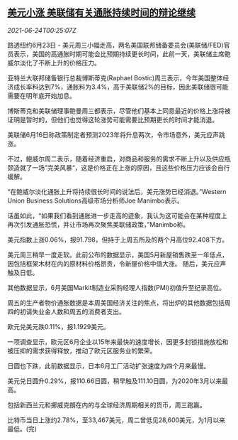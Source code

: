 <!--1624494662000-->
[美元小涨 美联储有关通胀持续时间的辩论继续](https://cn.reuters.com/article/forex-close-0623-wedn-idCNKCS2E0010)
------

<div><i>2021-06-24T00:25:07Z</i></div><p>路透纽约6月23日 - 美元周三小幅走高，两名美国联邦储备委员会(美联储/FED)官员表示，美国的高通胀时期可能会比预期持续更长时间，此前一天，美联储主席鲍威尔淡化了不断上升的价格压力。</p><p>亚特兰大联邦储备银行总裁博斯蒂克(Raphael Bostic)周三表示，今年美国整体经济成长率料达到7%，通胀料为3.4%，高于美联储2%的目标，因此美联储很可能需要在明年底开始加息。</p><p>博斯蒂克和美联储理事鲍曼周三都表示，尽管他们基本上同意最近的价格上涨将被证明是暂时的，但他们也觉得这轮涨势可能需要比预期更长的时间才能消退。</p><p>美联储6月16日称政策制定者预测2023年将升息两次，令市场意外，美元应声跳涨。</p><p>不过，鲍威尔周二表示，随着经济重启，对商品和服务的需求不断上升以及供应瓶颈造就了一场”完美风暴“，这是价格正在上涨的原因，且这些价格压力应该会自行缓解。</p><p>“在鲍威尔淡化通胀上升将持续很长时间的说法后，美元涨势已经消退。”Western Union Business Solutions高级市场分析师Joe Manimbo表示。</p><p>话虽如此，“如果我们看到通胀进一步走高的迹象，我认为这可能会在某种程度上再次引发通胀恐慌，并让市场再次聚焦美联储政策，”Manimbo称。</p><p>美元指数上涨0.06%，报91.798，但持于上周五所及的两个月高位92.408下方。</p><p>美元周三稍早一度走软。此前公布的数据显示，美国5月新屋销售跌至一年低点，因包括框架木材在内的原材料价格昂贵，令新屋价格中值大涨。 随后，美元应声触及日低。</p><p>其他数据显示，6月美国Markit制造业采购经理人指数(PMI)初值升至纪录高位。</p><p>周五的生产者物价通胀数据是本周美国经济关注的焦点，将出炉的其他数据包括周四的初请失业金人数和周五的消费者支出。</p><p>欧元兑美元跌0.11%，报1.1929美元。</p><p>一项调查显示，欧元区6月企业以15年来最快的速度增长，因更多封锁措施放松和被压抑的需求获得释放，推动了欧元区服务业的繁荣。</p><p>日圆也下跌，此前数据显示，日本6月工厂活动扩张速度为四个月来最慢。</p><p>美元兑日圆升0.29%，报110.66日圆，稍早触及111.10日圆，为2020年3月以来最高。</p><p>包括新西兰元和挪威克朗在内的与全球经济周期相关的货币，周三跑赢。</p><p>比特币当日上涨约2.78%，至33,467美元，周二曾低见28,600美元，为1月以来最低。(完)</p>
